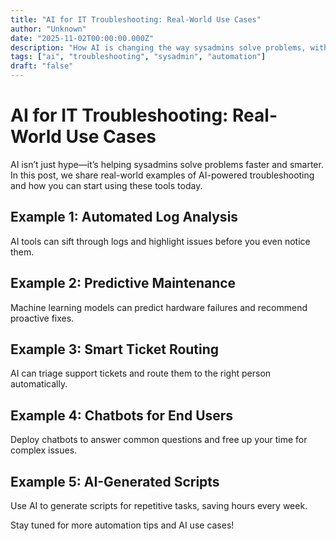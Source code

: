 ```yaml
---
title: "AI for IT Troubleshooting: Real-World Use Cases"
author: "Unknown"
date: "2025-11-02T00:00:00.000Z"
description: "How AI is changing the way sysadmins solve problems, with practical examples you can use today."
tags: ["ai", "troubleshooting", "sysadmin", "automation"]
draft: "false"
---
```


# AI for IT Troubleshooting: Real-World Use Cases

AI isn’t just hype—it’s helping sysadmins solve problems faster and smarter. In this post, we share real-world examples of AI-powered troubleshooting and how you can start using these tools today.

## Example 1: Automated Log Analysis
AI tools can sift through logs and highlight issues before you even notice them.

## Example 2: Predictive Maintenance
Machine learning models can predict hardware failures and recommend proactive fixes.

## Example 3: Smart Ticket Routing
AI can triage support tickets and route them to the right person automatically.

## Example 4: Chatbots for End Users
Deploy chatbots to answer common questions and free up your time for complex issues.

## Example 5: AI-Generated Scripts
Use AI to generate scripts for repetitive tasks, saving hours every week.

Stay tuned for more automation tips and AI use cases!